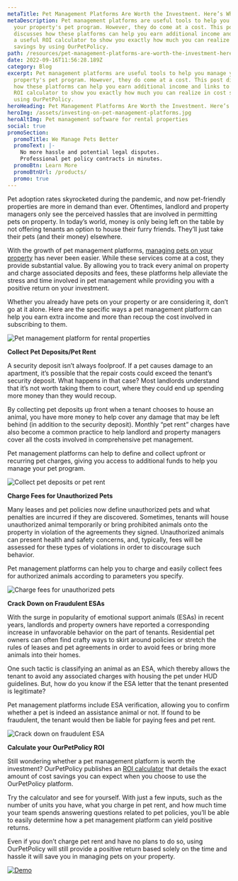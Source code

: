 ```yaml
---
metaTitle: Pet Management Platforms Are Worth the Investment. Here’s Why.
metaDescription: Pet management platforms are useful tools to help you manage
  your property's pet program. However, they do come at a cost. This post
  discusses how these platforms can help you earn additional income and links to
  a useful ROI calculator to show you exactly how much you can realize in cost
  savings by using OurPetPolicy.
path: /resources/pet-management-platforms-are-worth-the-investment-here-is-why
date: 2022-09-16T11:56:28.189Z
category: Blog
excerpt: Pet management platforms are useful tools to help you manage your
  property's pet program. However, they do come at a cost. This post discusses
  how these platforms can help you earn additional income and links to a useful
  ROI calculator to show you exactly how much you can realize in cost savings by
  using OurPetPolicy.
heroHeading: Pet Management Platforms Are Worth the Investment. Here’s Why.
heroImg: /assets/investing-on-pet-management-platforms.jpg
heroAltImg: Pet management software for rental properties
social: true
promoSection:
  promoTitle: We Manage Pets Better
  promoText: |-
    No more hassle and potential legal disputes. 
    Professional pet policy contracts in minutes.
  promoBtn: Learn More
  promoBtnUrl: /products/
  promo: true
---
```

Pet adoption rates skyrocketed during the pandemic, and now pet-friendly properties are more in demand than ever. Oftentimes, landlord and property managers only see the perceived hassles that are involved in permitting pets on property. In today’s world, money is only being left on the table by not offering tenants an option to house their furry friends. They’ll just take their pets (and their money) elsewhere.

With the growth of pet management platforms, [managing pets on your property](/resources/five-tips-for-managing-pets-on-your-rental-properties) has never been easier. While these services come at a cost, they provide substantial value. By allowing you to track every animal on property and charge associated deposits and fees, these platforms help alleviate the stress and time involved in pet management while providing you with a positive return on your investment. 

Whether you already have pets on your property or are considering it, don’t go at it alone. Here are the specific ways a pet management platform can help you earn extra income and more than recoup the cost involved in subscribing to them.

![Pet management platform for rental properties](/assets/pet-management-platforms.png "pet management platform")

**Collect Pet Deposits/Pet Rent**

A security deposit isn’t always foolproof. If a pet causes damage to an apartment, it’s possible that the repair costs could exceed the tenant’s security deposit. What happens in that case? Most landlords understand that it’s not worth taking them to court, where they could end up spending more money than they would recoup.

By collecting pet deposits up front when a tenant chooses to house an animal, you have more money to help cover any damage that may be left behind (in addition to the security deposit). Monthly “pet rent” charges have also become a common practice to help landlord and property managers cover all the costs involved in comprehensive pet management. 

Pet management platforms can help to define and collect upfront or recurring pet charges, giving you access to additional funds to help you manage your pet program.

![Collect pet deposits or pet rent](/assets/collect-pet-deposits_pet-rent.png "collect pet deposits or pet rent")

**Charge Fees for Unauthorized Pets**

Many leases and pet policies now define unauthorized pets and what penalties are incurred if they are discovered. Sometimes, tenants will house unauthorized animal temporarily or bring prohibited animals onto the property in violation of the agreements they signed. Unauthorized animals can present health and safety concerns, and, typically, fees will be assessed for these types of violations in order to discourage such behavior. 

Pet management platforms can help you to charge and easily collect fees for authorized animals according to parameters you specify.

![Charge fees for unauthorized pets](/assets/charge-feed-for-unauthorized-pets.png "charge fees for unauthorized pets")

**Crack Down on Fraudulent ESAs** 

With the surge in popularity of emotional support animals (ESAs) in recent years, landlords and property owners have reported a corresponding increase in unfavorable behavior on the part of tenants. Residential pet owners can often find crafty ways to skirt around policies or stretch the rules of leases and pet agreements in order to avoid fees or bring more animals into their homes. 

One such tactic is classifying an animal as an ESA, which thereby allows the tenant to avoid any associated charges with housing the pet under HUD guidelines. But, how do you know if the ESA letter that the tenant presented is legitimate?

Pet management platforms include ESA verification, allowing you to confirm whether a pet is indeed an assistance animal or not. If found to be fraudulent, the tenant would then be liable for paying fees and pet rent.

![Crack down on fraudulent ESA](/assets/crack-down-fraudulent-esas.png "crack down on fraudulent esa")

**Calculate your OurPetPolicy ROI**

Still wondering whether a pet management platform is worth the investment? OurPetPolicy publishes an [ROI calculator](/calculator-no-pets-allowed/) that details the exact amount of cost savings you can expect when you choose to use the OurPetPolicy platform. 

Try the calculator and see for yourself. With just a few inputs, such as the number of units you have, what you charge in pet rent, and how much time your team spends answering questions related to pet policies, you’ll be able to easily determine how a pet management platform can yield positive returns.

Even if you don’t charge pet rent and have no plans to do so, using OurPetPolicy will still provide a positive return based solely on the time and hassle it will save you in managing pets on your property.

[![Demo](/assets/free-pet-ownership-training.png "Demo")](https://info.ourpetpolicy.com/demo/)